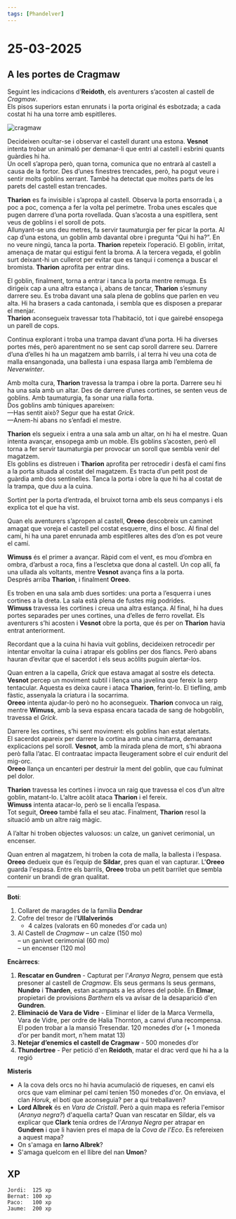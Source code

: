 ```yaml
---
tags: [Phandelver]
---
```


# 25-03-2025

## **A les portes de Cragmaw**

Seguint les indicacions d’**Reidoth**, els aventurers s’acosten al castell de *Cragmaw*.  
Els pisos superiors estan enrunats i la porta original és esbotzada; a cada costat hi ha una torre amb espitlleres.  

![cragmaw](https://github.com/user-attachments/assets/440d4db2-28f2-424f-ac70-53b3b83aa3f8)

Decideixen ocultar-se i observar el castell durant una estona. **Vesnot** intenta trobar un animaló per demanar-li que entri al castell i esbrini quants guàrdies hi ha.  
Un ocell s’apropa però, quan torna, comunica que no entrarà al castell a causa de la fortor. Des d’unes finestres trencades, però, ha pogut veure i sentir molts goblins xerrant. També ha detectat que moltes parts de les parets del castell estan trencades.

**Tharion** es fa invisible i s’apropa al castell. Observa la porta ensorrada i, a poc a poc, comença a fer la volta pel perímetre. Troba unes escales que pugen darrere d’una porta rovellada. Quan s’acosta a una espitllera, sent veus de goblins i el soroll de pots.  
Allunyant-se uns deu metres, fa servir taumaturgia per fer picar la porta. Al cap d’una estona, un goblin amb davantal obre i pregunta “Qui hi ha?”. En no veure ningú, tanca la porta. **Tharion** repeteix l’operació. El goblin, irritat, amenaça de matar qui estigui fent la broma. A la tercera vegada, el goblin surt deixant-hi un cullerot per evitar que es tanqui i comença a buscar el bromista. **Tharion** aprofita per entrar dins.

El goblin, finalment, torna a entrar i tanca la porta mentre remuga. Es dirigeix cap a una altra estança i, abans de tancar, **Tharion** s’esmuny darrere seu. Es troba davant una sala plena de goblins que parlen en veu alta. Hi ha brasers a cada cantonada, i sembla que es disposen a preparar el menjar.  
**Tharion** aconsegueix travessar tota l’habitació, tot i que gairebé ensopega un parell de cops.

Continua explorant i troba una trampa davant d’una porta. Hi ha diverses portes més, però aparentment no se sent cap soroll darrere seu. Darrere d’una d’elles hi ha un magatzem amb barrils, i al terra hi veu una cota de malla ensangonada, una ballesta i una espasa llarga amb l’emblema de *Neverwinter*.

Amb molta cura, **Tharion** travessa la trampa i obre la porta. Darrere seu hi ha una sala amb un altar. Des de darrere d’unes cortines, se senten veus de goblins. Amb taumaturgia, fa sonar una rialla forta.  
Dos goblins amb túniques apareixen:  
—Has sentit això? Segur que ha estat *Grick*.  
—Anem-hi abans no s’enfadi el mestre.

**Tharion** els segueix i entra a una sala amb un altar, on hi ha el mestre. Quan intenta avançar, ensopega amb un moble. Els goblins s’acosten, però ell torna a fer servir taumaturgia per provocar un soroll que sembla venir del magatzem.  
Els goblins es distreuen i **Tharion** aprofita per retrocedir i desfà el camí fins a la porta situada al costat del magatzem. Es tracta d’un petit post de guàrdia amb dos sentinelles. Tanca la porta i obre la que hi ha al costat de la trampa, que duu a la cuina.

Sortint per la porta d’entrada, el bruixot torna amb els seus companys i els explica tot el que ha vist.

Quan els aventurers s’apropen al castell, **Oreeo** descobreix un caminet amagat que voreja el castell pel costat esquerre, dins el bosc. Al final del camí, hi ha una paret enrunada amb espitlleres altes des d’on es pot veure el camí.

**Wimuss** és el primer a avançar. Ràpid com el vent, es mou d’ombra en ombra, d’arbust a roca, fins a l’escletxa que dona al castell. Un cop allí, fa una ullada als voltants, mentre **Vesnot** avança fins a la porta.  
Després arriba **Tharion**, i finalment **Oreeo**.

Es troben en una sala amb dues sortides: una porta a l’esquerra i unes cortines a la dreta. La sala està plena de fustes mig podrides.  
**Wimuss** travessa les cortines i creua una altra estança. Al final, hi ha dues portes separades per unes cortines, una d’elles de ferro rovellat. Els aventurers s’hi acosten i **Vesnot** obre la porta, que és per on **Tharion** havia entrat anteriorment.

Recordant que a la cuina hi havia vuit goblins, decideixen retrocedir per intentar envoltar la cuina i atrapar els goblins per dos flancs. Però abans hauran d’evitar que el sacerdot i els seus acòlits puguin alertar-los.

Quan entren a la capella, *Grick* que estava amagat al sostre els detecta. **Vesnot** percep un moviment subtil i llença una javelina que fereix la serp tentacular. Aquesta es deixa caure i ataca **Tharion**, ferint-lo. El tiefling, amb fàstic, assenyala la criatura i la socarrima.  
**Oreeo** intenta ajudar-lo però no ho aconsegueix. **Tharion** convoca un raig, mentre **Wimuss**, amb la seva espasa encara tacada de sang de hobgoblin, travessa el *Grick*.

Darrere les cortines, s’hi sent moviment: els goblins han estat alertats.  
El sacerdot apareix per darrere la cortina amb una cimitarra, demanant explicacions pel soroll. **Vesnot**, amb la mirada plena de mort, s’hi abraona però falla l’atac. El contraatac impacta lleugerament sobre el cuir endurit del mig-orc.  
**Oreeo** llança un encanteri per destruir la ment del goblin, que cau fulminat pel dolor.

**Tharion** travessa les cortines i invoca un raig que travessa el cos d’un altre goblin, matant-lo. L’altre acòlit ataca **Tharion** i el fereix.  
**Wimuss** intenta atacar-lo, però se li encalla l’espasa.  
Tot seguit, **Oreeo** també falla el seu atac. Finalment, **Tharion** resol la situació amb un altre raig màgic.

A l’altar hi troben objectes valuosos: un calze, un ganivet cerimonial, un encenser.

Quan entren al magatzem, hi troben la cota de malla, la ballesta i l’espasa. **Oreeo** dedueix que és l’equip de **Sildar**, pres quan el van capturar. L'**Oreeo** guarda l'espasa.
Entre els barrils, **Oreeo** troba un petit barrilet que sembla contenir un brandi de gran qualitat.

---

**Botí**:

1. Collaret de maragdes de la família **Dendrar**
2. Cofre del tresor de l'**Ullalverinós**
   - 4 calzes (valorats en 60 monedes d'or cada un)
3. Al Castell de _Cragmaw_
   – un calze (150 mo)  
   – un ganivet cerimonial (60 mo)  
   – un encenser (120 mo) 

**Encàrrecs**:

1. **Rescatar en Gundren** \- Capturat per l'_Aranya Negra_, pensem que està presoner al castell de _Cragmaw_. Els seus germans ls seus germans, **Nundro** i **Tharden**, estan acampats a les afores del poble. En **Elmar**, propietari de provisions _Barthern_ els va avisar de la desaparició d'en **Gundren**.
2. **Eliminació de Vara de Vidre** \- Eliminar el líder de la Marca Vermella, Vara de Vidre, per ordre de Halia Thornton, a canvi d’una recompensa. El poden trobar a la mansió Tresendar. 120 monedes d’or (+ 1 moneda d’or per bandit mort, n'hem matat 13)  
3. **Netejar d’enemics el castell de Cragmaw** \- 500 monedes d’or
4. **Thundertree** \- Per petició d'en **Reidoth**, matar el drac verd que hi ha a la regió

**Misteris**

- A la cova dels orcs no hi havia acumulació de riqueses, en canvi els orcs que vam eliminar pel camí tenien 150 monedes d'or. On enviava, el clan _Horuk_, el botí que aconseguia? per a qui treballaven?
- **Lord Albrek** és en *Vara de Cristall*. Però a quin mapa es referia l'emisor (*Aranya negra?*) d'aquella carta? Quan van rescatar en Sildar, els va explicar que **Clark** tenia ordres de l’*Aranya Negra* per atrapar en **Gundren** i que li havien pres el mapa de la _Cova de l’Eco_. Es refereixen a aquest mapa?
- On s'amaga en **Iarno Albrek**?
- S'amaga quelcom en el llibre del nan **Umon**?

## XP

```
Jordi:  125 xp
Bernat: 100 xp
Paco:   100 xp
Jaume:  200 xp
```

